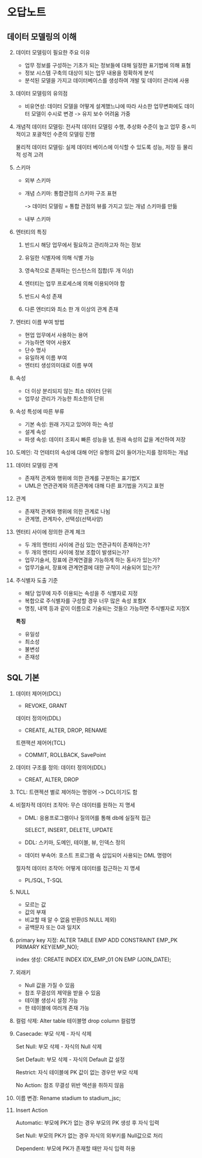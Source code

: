 # 오답노트

## 데이터 모델링의 이해

2. 데이터 모델링이 필요한 주요 이유
   - 업무 정보를 구성하는 기초가 되는 정보들에 대해 일정한 표기법에 의해 표혐
   - 정보 시스템 구축의 대상이 되는 업무 내용을 정확하게 분석
   - 분석된 모델을 가지고 데이터베이스를 생성하여 개발 및 데이터 관리에 사용

4. 데이터 모델링의 유의점

   - 비유연성: 데이터 모델을 어떻게 설계했느냐에 따라 사소한 업무변화에도 데이터 모델이 수시로 변경 -> 유지 보수 어려움 가중

5. 개념적 데이터 모델링: 전사적 데이터 모델링 수행, 추상화 수준이 높고 업무 중ㅅ미적이고 포괄적인 수준의 모델링 진행

   물리적 데이터 모델링: 실제 데이터 베이스에 이식할 수 있도록 성능, 저장 등 물리적 성격 고려

6. 스키마

   - 외부 스키마

   - 개념 스키마: 통합관점의 스키마 구조 표현

     -> 데이터 모델링 = 통합 관점의 뷰를 가지고 있는 개념 스키마를 만듦

   - 내부 스키마

10. 엔터티의 특징

    1) 반드시 해당 업무에서 필요하고 관리하고자 하는 정보

    2) 유일한 식별자에 의해 식별 가능

    3) 영속적으로 존재하는 인스턴스의 집합(두 개 이상)

    4) 엔터티는 업무 프로세스에 의해 이용되어야 함

    5) 반드시 속성 존재

    6) 다른 엔터티와 최소 한 개 이상의 관계 존재

13. 엔터티 이름 부여 방법
    - 현업 업무에서 사용하는 용어
    - 가능하면 약어 사용X
    - 단수 명사
    - 유일하게 이름 부여
    - 엔터티 생성의미대로 이름 부여
14. 속성
    - 더 이상 분리되지 않는 최소 데이터 단위
    - 업무상 관리가 가능한 최소한의 단위

16. 속성 특성에 따른 부류
    - 기본 속성: 원래 가지고 있어야 하는 속성
    - 설계 속성
    - 파생 속성: 데이터 조회시 빠른 성능을 냄, 원래 속성의 값을 계산하여 저장

18. 도메인: 각 언테터의 속성에 대해 어던 유형의 값이 들어가는지를 정의하는 개념

20. 데이터 모델링 관계
    - 존재적 관계와 행위에 의한 관계를 구분하는 표기법X
    - UML은 연관관계와 의존관계에 대해 다른 표기법을 가지고 표현
21. 관계
    - 존재적 관계와 행위에 의한 관계로 나뉨
    - 관계명, 관계차수, 선택성(선택사양)

23. 엔터티 사이에 정의한 관계 체크
    - 두 개의 엔터티 사이에 관심 있는 연관규칙이 존재하는가?
    - 두 개의 엔터티 사이에 정보 조합이 발생되는가?
    - 업무기술서, 장표에 관계연결을 가능하게 하는 동사가 있는가?
    - 업무기술서, 장표에 관계연결에 대한 규칙이 서술되어 있는가?

28. 주식별자 도출 기준

    - 해당 업무에 자주 이용되는 속성을 주 식별자로 지정
    - 복합으로 주식별자를 구성할 경우 너무 많은 속성 포함X
    - 명칭, 내역 등과 같이 이름으로 기술되는 것들으 가능하면 주식별자로 지정X

    **특징**

    - 유일성
    - 최소성
    - 불변성
    - 존재성

## SQL 기본

1. 데이터 제어어(DCL)

   - REVOKE, GRANT

   데이터 정의어(DDL)

   - CREATE, ALTER, DROP, RENAME

   트랜잭션 제어어(TCL)

   - COMMIT, ROLLBACK, SavePoint

2. 데이터 구조를 정의: 데이터 정의어(DDL)

   - CREAT, ALTER, DROP

3. TCL: 트랜젝션 별로 제어하는 명령어 -> DCL이기도 함

4. 비절차적 데이터 조작어: 무슨 데이터를 원하는 지 명세

   - DML: 응용프로그램이나 질의어를 통해 db에 실질적 접근

     SELECT, INSERT, DELETE, UPDATE

   - DDL: 스키마, 도메인, 테이블, 뷰, 인덱스 정의

   - 데이터 부속어: 호스트 프로그램 속 삽입되어 사용되는 DML 명령어

   절자척 데이터 조작어: 어떻게 데이터를 접근하는 지 명세

   - PL/SQL, T-SQL

8. NULL
   - 모르는 값
   - 값의 부재
   - 비교할 때 알 수 없음 반환(IS NULL 제외)
   - 공백문자 또는 0과 일치X

12. primary key 지정: ALTER TABLE EMP ADD CONSTRAINT EMP_PK PRIMARY KEY(EMP_NO);

    index 생성: CREATE INDEX IDX_EMP_01 ON EMP (JOIN_DATE);

14. 외래키
    - Null 값을 가질 수 있음
    - 참조 무결성의 제약을 받을 수 있음
    - 테이블 생성시 설정 가능
    - 한 테이블에 여러개 존재 가능

16. 컬럼 삭제: Alter table 테이블명 drop column 컬럼명

17. Casecade: 부모 삭제 - 자식 삭제

    Set Null: 부모 삭제 - 자식의 Null 삭제

    Set Default: 부모 삭제 - 자식의 Default 값 설정

    Restrict: 자식 테이블에 PK 값이 없는 경우만 부모 삭제

    No Action: 참조 무결성 위반 액션을 취하지 않음

18. 이름 변경: Rename stadium to stadium_jsc;

19. Insert Action

    Automatic: 부모에 PK가 없는 경우 부모의 PK 생성 후 자식 입력

    Set Null: 부모의 PK가 없는 경우 자식의 외부키를 Null값으로 처리

    Dependent: 부모에 PK가 존재할 때만 자식 입력 허용

    